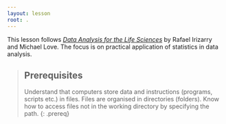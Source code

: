 ```yaml
---
layout: lesson
root: .
---
```

This lesson follows [*Data Analysis for the Life Sciences*](https://leanpub.com/dataanalysisforthelifesciences) by Rafael Irizarry and Michael Love. The focus is on practical application of statistics in data analysis.

> ## Prerequisites
>
> Understand that computers store data and instructions (programs, scripts etc.) in files. 
> Files are organised in directories (folders). 
> Know how to access files not in the working directory by specifying the path.
{: .prereq}
